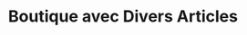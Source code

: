 ---
title: "Boutique avec Divers Articles"
url: /macenta/boutique-avec-divers-articles-8/
shop: commodité
---